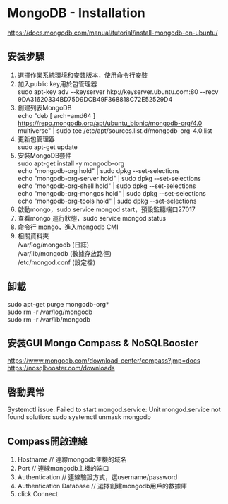 # MongoDB - Installation

<https://docs.mongodb.com/manual/tutorial/install-mongodb-on-ubuntu/>

## 安裝步驟

1. 選擇作業系統環境和安裝版本，使用命令行安裝
2. 加入public key用於包管理器  
sudo apt-key adv --keyserver hkp://keyserver.ubuntu.com:80 --recv 9DA31620334BD75D9DCB49F368818C72E52529D4  
3. 創建列表MongoDB  
echo "deb [ arch=amd64 ] <https://repo.mongodb.org/apt/ubuntu_bionic/mongodb-org/4.0> multiverse" | sudo tee /etc/apt/sources.list.d/mongodb-org-4.0.list  
4. 更新包管理器  
sudo apt-get update  
5. 安裝MongoDB套件  
sudo apt-get install -y mongodb-org  
echo "mongodb-org hold" | sudo dpkg --set-selections  
echo "mongodb-org-server hold" | sudo dpkg --set-selections  
echo "mongodb-org-shell hold" | sudo dpkg --set-selections  
echo "mongodb-org-mongos hold" | sudo dpkg --set-selections  
echo "mongodb-org-tools hold" | sudo dpkg --set-selections  
6. 啟動mongo，sudo service mongod start，預設監聽端口27017  
7. 查看mongo 運行狀態，sudo service mongod status
8. 命令行 mongo，進入mongodb CMI  
9. 相關資料夾  
/var/log/mongodb (日誌)  
/var/lib/mongodb (數據存放路徑)  
/etc/mongod.conf (設定檔)  

## 卸載

sudo apt-get purge mongodb-org*  
sudo rm -r /var/log/mongodb  
sudo rm -r /var/lib/mongodb  

## 安裝GUI Mongo Compass & NoSQLBooster  

<https://www.mongodb.com/download-center/compass?jmp=docs>
<https://nosqlbooster.com/downloads>

## 啓動異常

Systemctl
issue: Failed to start mongod.service: Unit mongod.service not found
solution: sudo systemctl unmask mongodb

## Compass開啟連線  

1. Hostname // 連線mongodb主機的域名  
2. Port // 連線mongodb主機的端口  
3. Authentication // 連線驗證方式，選username/password  
4. Authentication Database // 選擇創建mongodb用戶的數據庫  
5. click Connect  
